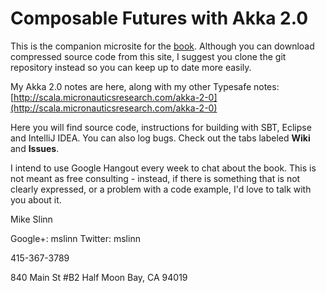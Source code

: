 Composable Futures with Akka 2.0
================================
This is the companion microsite for the [book](http://slinnbooks.com/books/futures/index.jsp).
Although you can download compressed source code from this site, I suggest you clone the git repository instead 
so you can keep up to date more easily.

My Akka 2.0 notes are here, along with my other Typesafe notes:
[http://scala.micronauticsresearch.com/akka-2-0](http://scala.micronauticsresearch.com/akka-2-0)

Here you will find source code, instructions for building with SBT, Eclipse and IntelliJ IDEA. You can also log bugs.
Check out the tabs labeled **Wiki** and **Issues**.

I intend to use Google Hangout every week to chat about the book.
This is not meant as free consulting - instead, if there is something that is not clearly expressed, 
or a problem with a code example, I'd love to talk with you about it.

Mike Slinn

Google+: mslinn
Twitter: mslinn

415-367-3789 

840 Main St #B2
Half Moon Bay, CA 94019

